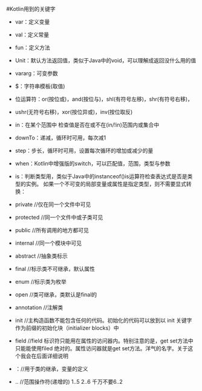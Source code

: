 #Kotlin用到的关键字

- var：定义变量
- val：定义常量
- fun：定义方法
- Unit：默认方法返回值，类似于Java中的void，可以理解成返回没什么用的值
- vararg：可变参数
- $：字符串模板(取值)
- 位运算符：or(按位或)，and(按位与)，shl(有符号左移)，shr(有符号右移)，
- ushr(无符号右移)，xor(按位异或)，inv(按位取反)
- in：在某个范围中 检查值是否在或不在(in/!in)范围内或集合中
- downTo：递减，循环时可用，每次减1
- step：步长，循环时可用，设置每次循环的增加或减少的量
- when：Kotlin中增强版的switch，可以匹配值，范围，类型与参数
- is：判断类型用，类似于Java中的instanceof()is运算符检查表达式是否是类型的实例。 如果一个不可变的局部变量或属性是指定类型，则不需要显式转换：

- private //仅在同一个文件中可见
- protected //同一个文件中或子类可见
- public //所有调用的地方都可见
- internal //同一个模块中可见

- abstract //抽象类标示
- final  //标示类不可继承，默认属性
- enum  //标示类为枚举
- open  //类可继承，类默认是final的
- annotation  //注解类
- init //主构造函数不能包含任何的代码。初始化的代码可以放到以 init 关键字作为前缀的初始化块（initializer blocks）中
- field //field 标识符只能用在属性的访问器内。特别注意的是，get set方法中只能能使用filed 绝对的。属性访问器就是get set方法。洋气的名字。关于这个我会在后面详细说明
- ：//用于类的继承，变量的定义 
-  .. //范围操作符(递增的) 1..5 2..6 千万不要6..2
